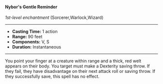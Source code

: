 #### Nybor's Gentle Reminder
*1st-level enchantment* (Sorcerer,Warlock,Wizard)
___
- **Casting Time:** 1 action
- **Range:** 90 feet
- **Components:** V, S
- **Duration:** Instantaneous
---
You point your finger at a creature within range and
a thick, red welt appears on their body. You target
must make a Dexterity saving throw. If they fail,
they have disadvantage on their next attack roll or
saving throw. If they successfully save, this spell has
no effect.
